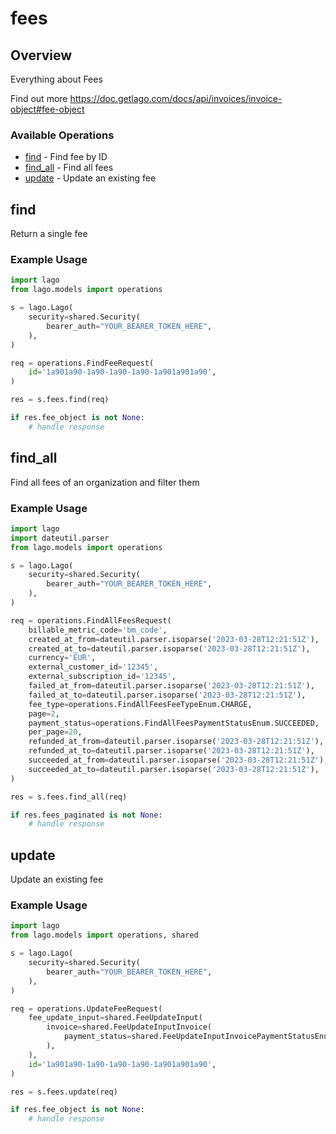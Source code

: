 # fees

## Overview

Everything about Fees

Find out more
<https://doc.getlago.com/docs/api/invoices/invoice-object#fee-object>
### Available Operations

* [find](#find) - Find fee by ID
* [find_all](#find_all) - Find all fees
* [update](#update) - Update an existing fee

## find

Return a single fee

### Example Usage

```python
import lago
from lago.models import operations

s = lago.Lago(
    security=shared.Security(
        bearer_auth="YOUR_BEARER_TOKEN_HERE",
    ),
)

req = operations.FindFeeRequest(
    id='1a901a90-1a90-1a90-1a90-1a901a901a90',
)

res = s.fees.find(req)

if res.fee_object is not None:
    # handle response
```

## find_all

Find all fees of an organization and filter them

### Example Usage

```python
import lago
import dateutil.parser
from lago.models import operations

s = lago.Lago(
    security=shared.Security(
        bearer_auth="YOUR_BEARER_TOKEN_HERE",
    ),
)

req = operations.FindAllFeesRequest(
    billable_metric_code='bm_code',
    created_at_from=dateutil.parser.isoparse('2023-03-28T12:21:51Z'),
    created_at_to=dateutil.parser.isoparse('2023-03-28T12:21:51Z'),
    currency='EUR',
    external_customer_id='12345',
    external_subscription_id='12345',
    failed_at_from=dateutil.parser.isoparse('2023-03-28T12:21:51Z'),
    failed_at_to=dateutil.parser.isoparse('2023-03-28T12:21:51Z'),
    fee_type=operations.FindAllFeesFeeTypeEnum.CHARGE,
    page=2,
    payment_status=operations.FindAllFeesPaymentStatusEnum.SUCCEEDED,
    per_page=20,
    refunded_at_from=dateutil.parser.isoparse('2023-03-28T12:21:51Z'),
    refunded_at_to=dateutil.parser.isoparse('2023-03-28T12:21:51Z'),
    succeeded_at_from=dateutil.parser.isoparse('2023-03-28T12:21:51Z'),
    succeeded_at_to=dateutil.parser.isoparse('2023-03-28T12:21:51Z'),
)

res = s.fees.find_all(req)

if res.fees_paginated is not None:
    # handle response
```

## update

Update an existing fee

### Example Usage

```python
import lago
from lago.models import operations, shared

s = lago.Lago(
    security=shared.Security(
        bearer_auth="YOUR_BEARER_TOKEN_HERE",
    ),
)

req = operations.UpdateFeeRequest(
    fee_update_input=shared.FeeUpdateInput(
        invoice=shared.FeeUpdateInputInvoice(
            payment_status=shared.FeeUpdateInputInvoicePaymentStatusEnum.REFUNDED,
        ),
    ),
    id='1a901a90-1a90-1a90-1a90-1a901a901a90',
)

res = s.fees.update(req)

if res.fee_object is not None:
    # handle response
```
